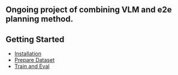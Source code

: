 ## Ongoing project of combining VLM and e2e planning method.



## Getting Started

- [Installation](docs/install.md)
- [Prepare Dataset](docs/prepare_dataset.md)
- [Train and Eval](docs/train_eval.md)


